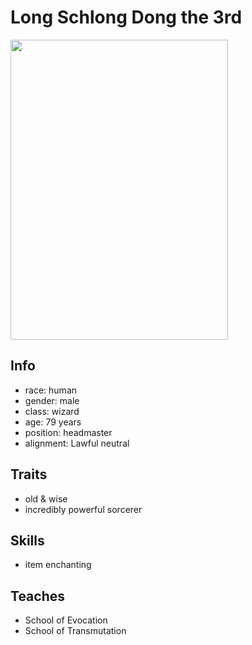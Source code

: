 # Long Schlong Dong the 3rd
<img src="https://images-wixmp-ed30a86b8c4ca887773594c2.wixmp.com/f/56e2c9c1-a4e5-48f6-be35-fe605f977c22/d7utatm-c866c711-59e3-431b-98b0-49f7926e6951.png?token=eyJ0eXAiOiJKV1QiLCJhbGciOiJIUzI1NiJ9.eyJzdWIiOiJ1cm46YXBwOjdlMGQxODg5ODIyNjQzNzNhNWYwZDQxNWVhMGQyNmUwIiwiaXNzIjoidXJuOmFwcDo3ZTBkMTg4OTgyMjY0MzczYTVmMGQ0MTVlYTBkMjZlMCIsIm9iaiI6W1t7InBhdGgiOiJcL2ZcLzU2ZTJjOWMxLWE0ZTUtNDhmNi1iZTM1LWZlNjA1Zjk3N2MyMlwvZDd1dGF0bS1jODY2YzcxMS01OWUzLTQzMWItOThiMC00OWY3OTI2ZTY5NTEucG5nIn1dXSwiYXVkIjpbInVybjpzZXJ2aWNlOmZpbGUuZG93bmxvYWQiXX0.Hy428APz-nZq2y3pQ2VpRQNBa17S2S2lKVWVUHGqeao" width="348" height="480" />

## Info
- race: human
- gender: male 
- class: wizard
- age: 79 years
- position: headmaster
- alignment: Lawful neutral
## Traits
- old & wise
- incredibly powerful sorcerer
## Skills
- item enchanting
## Teaches
- School of Evocation
- School of Transmutation